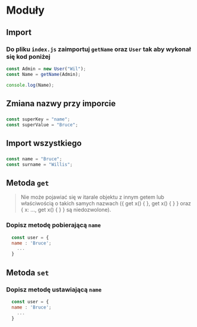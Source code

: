 # Moduły

## Import

### Do pliku `index.js` zaimportuj `getName` oraz `User` tak aby wykonał się kod poniżej

```javascript
const Admin = new User("Wil");
const Name = getName(Admin);

console.log(Name);
```

## Zmiana nazwy przy imporcie

###

```javascript
const superKey = "name";
const superValue = "Bruce";
```

## Import wszystkiego

### 

```javascript
const name = "Bruce";
const surname = "Willis";
```

## Metoda `get`

> Nie może pojawiać się w itarale objektu z innym getem lub właściwością o takich samych nazwach ({ get x() { }, get x() { } } oraz { x: ..., get x() { } } są niedozwolone).

### Dopisz metodę pobierającą `name`

```javascript
  const user = {
  name : 'Bruce';
    ...
  }
```

## Metoda `set`

### Dopisz metodę ustawiającą `name`

```javascript
  const user = {
  name : 'Bruce';
    ...
  }
```
